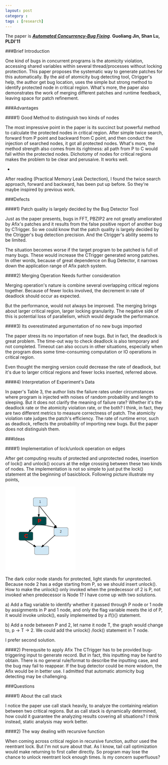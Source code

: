 ```yaml
---
layout: post
category : 
tags : [research]
---
```


The paper is [**_Automated Concurrency-Bug Fixing_**](http://pages.cs.wisc.edu/~shanlu/paper/cfix-OSDI-2012.pdf). **Guoliang Jin, Shan Lu, PLDI'11**


###Brief Introduction

One kind of bugs in concurrent programs is the atomicity violation, accessing shared variables within several thread/processes without locking  protection. This paper proposes the systematic way to generate patches for this automatically. By the aid of atomicity  bug detecting tool, Ctrigger's help, the author get bug location, uses the simple but strong method to identify protected node in critical region. What's more, the paper also demonstrates the work of merging different patches and runtime feedback, leaving space for patch refinement. 

###Advantages

####1) Good Method to distinguish two kinds of nodes

The most impressive point in the paper is its succinct but powerful method to calculate the protected nodes in critical region. After simple twice search, forward from P point and backward from C point, and then conduct the injection of searched nodes, it got all protected nodes. What's more, the method strength also comes from its rightness: all path from P to C would fall within the protected nodes. Dichotomy of nodes for critical regions makes the problem to be clear and perusaive. It works well.

*
After reading (Practical Memory Leak Dectection), I found the twice search approach, forward and backward, has been put up before. So they're maybe inspired by previous work.



###Defects

####1) Patch quality is largely decided by the Bug Detector Tool
 
Just as the paper presents, bugs in FFT, PBZIP2 are not greatly ameliorated by Afix's patches and it results from the false positive report of another bug by CTrigger.  So we could know that the patch quality is largely decided by the Ctrigger's bug detection precision. And the Ctrigger's ability seems to be limited. 

The situation becomes worse if the target program to be patched is full of many bugs. These  would increase the CTrigger generated wrong patches. In other words, because of great dependence on Bug Detector, it narrows down the application range of Afix patch system.



####2) Merging Operation Needs further consideration 

Merging operation's nature is  combine several overlapping critical regions together. Because of fewer locks involved, the decrement in  rate of deadlock should occur as expected.

But the performance, would not always be improved. The merging brings about larger critical region, larger locking granularity. The negative side of this is potential loss of parallelism, which would degrade the performance. 

####3) Its overestimated argumentation of no new bugs imported


The paper stress its no importation of new bugs. But in fact, the deadlock is great problem. The time-out way to check deadlock is also temporary and not completed. Timeout can also occurs in other situations, especially when the program does some time-consuming computation or IO operations in critical region.

Even thought the merging version could decrease the rate of deadlock, but it's due to larger critical regions and fewer locks inserted, referred above.


####4) Interpretation of Experiment's Data

In paper's Table 3,  the author lists the failure rates under circumstances where program is injected with noises of random probability and length to sleeping. But it does not clarify the meaning of failure rate? Whether it's the deadlock rate or the atomicity violation rate, or the both? I think, in fact, they are two different metrics to measure correctness of patch. The atomicity violation rate judges the patch's efficiency. The rate of runtime error, such as deadlock, reflects the probability of importing new bugs. But the paper does not distinguish them.


###Ideas

####1) Implementation of lock/unlock operation on edges

After get computing results of protected and unprotected nodes, insertion of lock() and unlock() occurs at the edge crossing between these two kinds of nodes. The implementation is not so simple to just put the lock() statement at the beginning of basicblock. Following picture illustrate my points,

<p>
	<img src="/images/2012-09-14-1.png"/>
</p>

The dark color node stands for protected, light stands for unprotected. 
Because node 2 has a edge starting from P, so we should insert unlock().
How to make the unlock() only invoked when the predecessor of 2 is P, not invoked when predecessor is Node 1? 
I have come up with two solutions.

a) Add a flag variable to identify whether it passed through P node or 1 node by assignments in P and 1 node, and only the flag variable meets the id of P, it would invoke unlock(), easily implemented by a if(){} statement.

b) Add a node between P and 2, let name it node T, the graph would change to,
p → T → 2.
We could add the unlock() /lock() statement in T node.

I prefer second solution. 

 

####2) Prerequsite to apply Afix
The CTrigger has to be provided bug-triggering input to generate record. But in fact, this inputting may be hard to obtain. There is no general rule/format to describe the inputting case, and the bug may fail to reappear. If the bug detector could be more wisdom, the Afix would be in better use. I admitted that automatic atomicity bug detecting may be challenging.

###Questions


####1) About the call stack

I notice the paper use call stack heavily, to analyze the containing relation between two critical regions. But as call stack is dynamically determined, how could it guarantee the analyzing results covering all situations? I think instead, static analysis may work better.

####2) The way dealing with recursive function

When coming across critical region in recursive function, author used the reentrant lock. But I'm not sure about that. As I know, tail call optimization would make returning to first caller directly. So program may lose the chance to unlock reentrant lock enough times. Is my concern superfluous?
